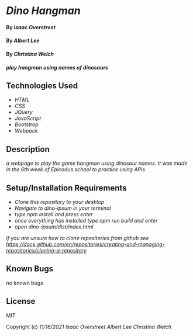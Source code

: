 # _Dino Hangman_

#### By _**Isaac Overstreet**_
#### By _**Albert Lee**_
#### By _**Christina Welch**_

#### _play hangman using names of dinosaurs_

## Technologies Used

* _HTML_
* _CSS_
* _JQuery_
* _JavaScript_
* _Bootstrap_
* _Webpack_

## Description

_a webpage to play the game hangman using dinosaur names. It was made in the 6th week of Epicodus school to practice using APIs_

## Setup/Installation Requirements

* _Clone this repository to your desktop_
* _Navigate to dino-ipsum in your terminal_
* _type npm install and press enter_
* _once everything has installed type npm run build and enter_
* _open dino-ipsum/dist/index.html_

_if you are unsure how to clone repositories from github see https://docs.github.com/en/repositories/creating-and-managing-repositories/cloning-a-repository_

## Known Bugs

no known bugs

## License

MIT

Copyright (c) _11/16/2021_ _Isaac Overstreet_ _Albert Lee_ _Christina Welch_